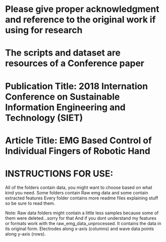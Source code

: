 # Please give proper acknowledgment and reference to the original work if using for research
# The scripts and dataset are resources of a Conference paper
# Publication Title: 2018 Internation Conference on Sustainable Information Engineering and Technology (SIET)
# Article Title: EMG Based Control of Individual Fingers of Robotic Hand
#
# INSTRUCTIONS FOR USE:

All of the folders contain data, you might want to choose based on what kind you need.
Some folders contain Raw emg data and some contain extracted features
Every folder contains more readme files explaining stuff so be sure to read them.

Note: Raw data folders might contain a little less samples because some of them were deleted...sorry for that
And if you dont understand my features or formats work with the raw_emg_data_unprocessed. It contains the data in its original form. Electrodes along x-axis (columns) and wave data points along y-axis (rows).